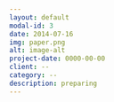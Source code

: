 ```yaml
---
layout: default
modal-id: 3
date: 2014-07-16
img: paper.png
alt: image-alt
project-date: 0000-00-00
client: --
category: --
description: preparing
---
```

